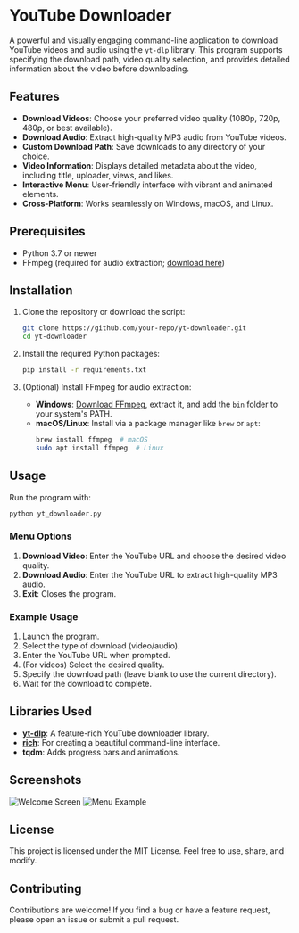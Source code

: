 # YouTube Downloader

A powerful and visually engaging command-line application to download YouTube videos and audio using the `yt-dlp` library. This program supports specifying the download path, video quality selection, and provides detailed information about the video before downloading.

## Features
- **Download Videos**: Choose your preferred video quality (1080p, 720p, 480p, or best available).
- **Download Audio**: Extract high-quality MP3 audio from YouTube videos.
- **Custom Download Path**: Save downloads to any directory of your choice.
- **Video Information**: Displays detailed metadata about the video, including title, uploader, views, and likes.
- **Interactive Menu**: User-friendly interface with vibrant and animated elements.
- **Cross-Platform**: Works seamlessly on Windows, macOS, and Linux.

## Prerequisites
- Python 3.7 or newer
- FFmpeg (required for audio extraction; [download here](https://ffmpeg.org/download.html))

## Installation
1. Clone the repository or download the script:
   ```bash
   git clone https://github.com/your-repo/yt-downloader.git
   cd yt-downloader
   ```

2. Install the required Python packages:
   ```bash
   pip install -r requirements.txt
   ```

3. (Optional) Install FFmpeg for audio extraction:
   - **Windows**: [Download FFmpeg](https://ffmpeg.org/download.html), extract it, and add the `bin` folder to your system's PATH.
   - **macOS/Linux**: Install via a package manager like `brew` or `apt`:
     ```bash
     brew install ffmpeg  # macOS
     sudo apt install ffmpeg  # Linux
     ```

## Usage
Run the program with:
```bash
python yt_downloader.py
```

### Menu Options
1. **Download Video**: Enter the YouTube URL and choose the desired video quality.
2. **Download Audio**: Enter the YouTube URL to extract high-quality MP3 audio.
3. **Exit**: Closes the program.

### Example Usage
1. Launch the program.
2. Select the type of download (video/audio).
3. Enter the YouTube URL when prompted.
4. (For videos) Select the desired quality.
5. Specify the download path (leave blank to use the current directory).
6. Wait for the download to complete.

## Libraries Used
- **[yt-dlp](https://github.com/yt-dlp/yt-dlp)**: A feature-rich YouTube downloader library.
- **[rich](https://github.com/Textualize/rich)**: For creating a beautiful command-line interface.
- **tqdm**: Adds progress bars and animations.

## Screenshots
![Welcome Screen](welcome_screen_example.png)
![Menu Example](menu_example.png)

## License
This project is licensed under the MIT License. Feel free to use, share, and modify.

## Contributing
Contributions are welcome! If you find a bug or have a feature request, please open an issue or submit a pull request.

